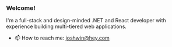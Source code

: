 ### Welcome!

I'm a full-stack and design-minded .NET and React developer with experience building multi-tiered web applications.

- 📫   How to reach me: joshwin@hey.com
